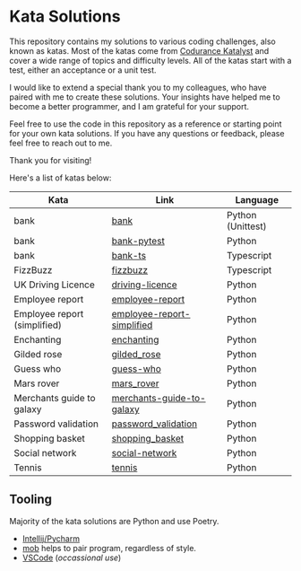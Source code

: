 # Kata Solutions

This repository contains my solutions to various coding challenges, also known as katas. Most of the katas come from [Codurance Katalyst](https://codurance.com/katalyst) and cover a wide range of topics and difficulty levels. All of the katas start with a test, either an acceptance or a unit test.

I would like to extend a special thank you to my colleagues, who have paired with me to create these solutions. Your insights have helped me to become a better programmer, and I am grateful for your support.

Feel free to use the code in this repository as a reference or starting point for your own kata solutions. If you have any questions or feedback, please feel free to reach out to me.

Thank you for visiting!

Here's a list of katas below:

| Kata | Link | Language |
| --- | --- | --- |
| bank| [bank](bank) | Python (Unittest) |
| bank | [bank-pytest](bank-pytest) | Python |
| bank | [bank-ts](bank-ts) | Typescript |
| FizzBuzz | [fizzbuzz](./fizzbuzz) | Typescript |
| UK Driving Licence | [driving-licence](driving-licence) | Python |
| Employee report | [employee-report](employee-report) | Python |
| Employee report (simplified) | [employee-report-simplified](employee-report-simplified) | Python |
| Enchanting | [enchanting](enchanting) | Python |
| Gilded rose | [gilded_rose](gilded_rose) | Python |
| Guess who | [guess-who](guess-who) | Python |
| Mars rover | [mars_rover](mars_rover) | Python |
| Merchants guide to galaxy | [merchants-guide-to-galaxy](merchants-guide-to-galaxy) | Python |
| Password validation | [password_validation](password_validation) | Python |
| Shopping basket | [shopping_basket](shopping_basket) | Python |
| Social network | [social-network](social-network) | Python |
| Tennis | [tennis](tennis) | Python |

## Tooling

Majority of the kata solutions are Python and use Poetry. 
- [Intellij/Pycharm](https://www.jetbrains.com/idea/)
- [mob](https://mob.sh) helps to pair program, regardless of style.
- [VSCode](https://code.visualstudio.com/) (_occassional use_)
